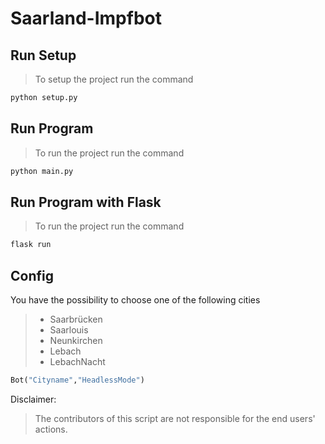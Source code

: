 # Saarland-Impfbot



## Run Setup
> To setup the project run the command 
``` python
python setup.py
```

## Run Program
> To run the project run the command 
``` python
python main.py
```

## Run Program with Flask
> To run the project run the command 
``` python
flask run
```


## Config
You have the possibility to choose one of the following cities
 > - Saarbrücken
 > - Saarlouis
 > - Neunkirchen
 > - Lebach
 > - LebachNacht
 
```python
Bot("Cityname","HeadlessMode")
```

Disclaimer:
> The contributors of this script are not responsible for the end users' actions.
